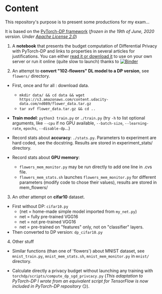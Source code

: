 # Content
This repository's purpose is to present some productions for my exam...

It is based on the [PyTorch-DP framework](https://github.com/facebookresearch/pytorch-dp) (*frozen in the 19th of June, 2020 version. Under [Apache License 2.0](https://github.com/facebookresearch/pytorch-dp/blob/master/LICENSE)*)

1. A **notebook** that presents the budget computation of Differential Privacy with PyTorch-DP and links to properties in several articles for justifications. You can either [read it or download it](https://github.com/jmg-74/exam/blob/master/torchdp/scripts/DP_Computation_in_SGM.ipynb) to use on your own server or run it online (quite slow to launch) thanks to [![Binder](https://mybinder.org/badge_logo.svg)](https://mybinder.org/v2/gh/jmg-74/exam/master?filepath=torchdp%2Fscripts%2FDP_Computation_in_SGM.ipynb "Tip: right clic / open in new tab...")

2. An attempt to **convert "102-flowers" DL model to a DP version**, see `flowers/` directory.
  * First, once and for all : download data.
    * `mkdir data/ && cd data && wget https://s3.amazonaws.com/content.udacity-data.com/nd089/flower_data.tar.gz`
    * `tar xvf flower_data.tar.gz && cd ..`

  * **Train model**: `python3 train.py` or `./train.py` (try `-h` to list optional arguments, like `--cpu` if no GPU available,
  `--batch-size`, `--learning-rate`, `epochs`, `--disable-dp`...)

  * Record stats about **accuracy**: `./stats.py`. Parameters to experiment are hard coded, see the docstring. Results are stored
 in experiment_stats/ directory.

  * Record stats about **GPU memory**:  
    * `flowers_mem_monitor.py` may be run directly to add one line in .cvs file.
    * `flowers_mem_stats.sh` launches `flowers_mem_monitor.py` for different parameters (modify code to chose their values),
  results are stored in mem_flowers/

3. An other attempt on **cifar10** dataset.
  * First without DP: `cifar10.py`
    * (net = home-made simple model imported from `my_net.py`)
    * net = fully pre-trained VGG16
    * net = not pre-trained VGG16
    * net =  pre-trained on "features" only, not on "classifier" layers.
  * Then converted to DP version: `dp_cifar10.py`

4. Other stuff
  * Similar functions (than one of 'flowers') about MNIST dataset, 
    see `mnist_train.py`, `mnist_mem_stats.sh`, `mnist_mem_monitor.py` in `mnist/` directory.

  * Calculate directly a privacy budget without launching any training with `torchdp/scripts/compute_dp_sgd_privcacy.py` (*This adaptation to PyTorch-DP I wrote from an equivalent script for TensorFlow is now included in PyTorch-DP repository* :smirk:).


